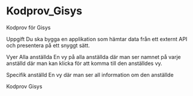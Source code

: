# Kodprov_Gisys

Kodprov för Gisys 

Uppgift
Du ska bygga en applikation som hämtar data från ett externt API och presentera på ett snyggt sätt.

Vyer
Alla anställda
En vy på alla anställda där man ser namnet på varje anställd där man kan klicka för att komma till den anställdes vy.

Specifik anställd
En vy där man ser all information om den anställde


Kodprov Gisys
